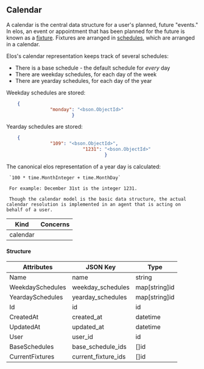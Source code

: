 

<!--- generated by metis/doc -->


Calendar
----------

A calendar is the central data structure for a user's planned, future "events." In elos, an event or appointment that has been planned for the future is known as a [fixture](fixture.md). Fixtures are arranged in [schedules](schedule.md), which are arranged in a calendar.

Elos's calendar representation keeps track of several schedules:
 - There is a base schedule - the default schedule for _every_ day
  - There are weekday schedules, for each day of the week
   - There are yearday schedules, for each day of the year

   Weekday schedules are stored:
   ``` json
       {
                   "monday": "<bson.ObjectId>"
                           }
 ```

 Yearday schedules are stored:
 ``` json
     {
                 "109": "<bson.ObjectId>",
                             "1231": "<bson.ObjectId>"
                                     }
 ```

 The canonical elos representation of a year day is calculated:

     `100 * time.MonthInteger + time.MonthDay`

     For example: December 31st is the integer 1231.

     Though the calendar model is the basic data structure, the actual calendar resolution is implemented in an agent that is acting on behalf of a user.



| Kind             | Concerns   |
| ---------------- | ---------- |
| calendar  |            |

#### Structure
| Attributes    | JSON Key      | Type          |
| ------------- | ------------- | ------------- |
| Name | name | string |
| WeekdaySchedules | weekday_schedules | map[string]id |
| YeardaySchedules | yearday_schedules | map[string]id |
| Id | id | id |
| CreatedAt | created_at | datetime |
| UpdatedAt | updated_at | datetime |
| User | user_id | id |
| BaseSchedules | base_schedule_ids | []id |
| CurrentFixtures | current_fixture_ids | []id |




<!--- generated by metis/doc -->


